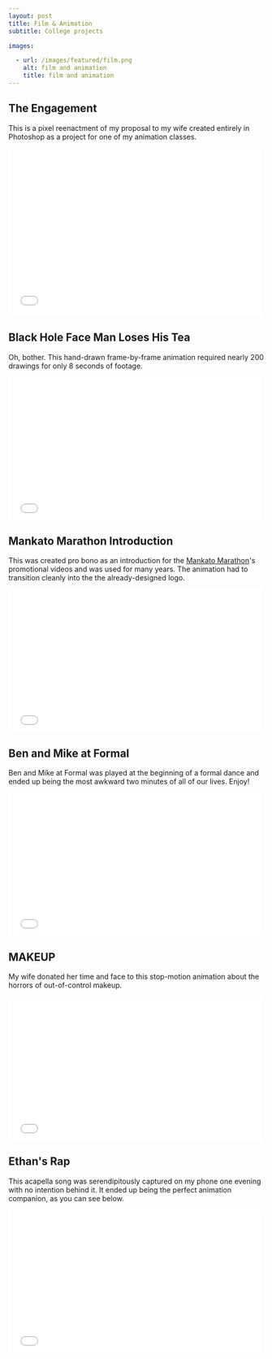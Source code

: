 ```yaml
---
layout: post
title: Film & Animation
subtitle: College projects

images:

  - url: /images/featured/film.png
    alt: film and animation
    title: film and animation
---
```


## The Engagement
This is a pixel reenactment of my proposal to my wife created entirely in Photoshop as a project for one of my animation classes.

<iframe src="//player.vimeo.com/video/18004921?byline=0&portrait=0" width="500" height="331" frameborder="0" webkitallowfullscreen mozallowfullscreen allowfullscreen></iframe>

## Black Hole Face Man Loses His Tea
Oh, bother. This hand-drawn frame-by-frame animation required nearly 200 drawings for only 8 seconds of footage.

<iframe src="//player.vimeo.com/video/15226579?byline=0&portrait=0" width="500" height="281" frameborder="0" webkitallowfullscreen mozallowfullscreen allowfullscreen></iframe>

## Mankato Marathon Introduction
This was created pro bono as an introduction for the [Mankato Marathon](http://mankatomarathon.com/)'s promotional videos and was used for many years. The animation had to transition cleanly into the the already-designed logo.

<iframe src="//player.vimeo.com/video/21277712?byline=0&portrait=0" width="500" height="281" frameborder="0" webkitallowfullscreen mozallowfullscreen allowfullscreen></iframe>

## Ben and Mike at Formal
Ben and Mike at Formal was played at the beginning of a formal dance and ended up being the most awkward two minutes of all of our lives. Enjoy!

<iframe src="//player.vimeo.com/video/11584587?byline=0&portrait=0" width="500" height="281" frameborder="0" webkitallowfullscreen mozallowfullscreen allowfullscreen></iframe>

## MAKEUP
My wife donated her time and face to this stop-motion animation about the horrors of out-of-control makeup.

<iframe src="//player.vimeo.com/video/15614941?byline=0&portrait=0" width="500" height="283" frameborder="0" webkitallowfullscreen mozallowfullscreen allowfullscreen></iframe>

## Ethan's Rap
This acapella song was serendipitously captured on my phone one evening with no intention behind it. It ended up being the perfect animation companion, as you can see below.

<iframe src="//player.vimeo.com/video/11917621?byline=0&portrait=0" width="500" height="281" frameborder="0" webkitallowfullscreen mozallowfullscreen allowfullscreen></iframe>
